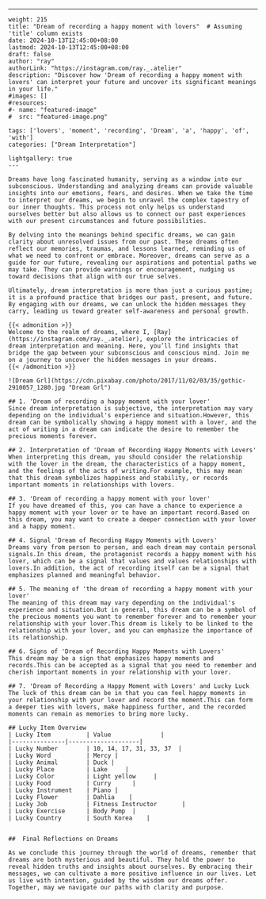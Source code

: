 ---
    weight: 215
    title: "Dream of recording a happy moment with lovers"  # Assuming 'title' column exists
    date: 2024-10-13T12:45:00+08:00
    lastmod: 2024-10-13T12:45:00+08:00
    draft: false
    author: "ray"
    authorLink: "https://instagram.com/ray._.atelier"
    description: "Discover how 'Dream of recording a happy moment with lovers' can interpret your future and uncover its significant meanings in your life."
    #images: []
    #resources:
    #- name: "featured-image"
    #  src: "featured-image.png"
    
    tags: ['lovers', 'moment', 'recording', 'Dream', 'a', 'happy', 'of', 'with']
    categories: ["Dream Interpretation"]
    
    lightgallery: true
    ---
    
    Dreams have long fascinated humanity, serving as a window into our subconscious. Understanding and analyzing dreams can provide valuable insights into our emotions, fears, and desires. When we take the time to interpret our dreams, we begin to unravel the complex tapestry of our inner thoughts. This process not only helps us understand ourselves better but also allows us to connect our past experiences with our present circumstances and future possibilities.
    
    By delving into the meanings behind specific dreams, we can gain clarity about unresolved issues from our past. These dreams often reflect our memories, traumas, and lessons learned, reminding us of what we need to confront or embrace. Moreover, dreams can serve as a guide for our future, revealing our aspirations and potential paths we may take. They can provide warnings or encouragement, nudging us toward decisions that align with our true selves.
    
    Ultimately, dream interpretation is more than just a curious pastime; it is a profound practice that bridges our past, present, and future. By engaging with our dreams, we can unlock the hidden messages they carry, leading us toward greater self-awareness and personal growth.
    
    {{< admonition >}}
    Welcome to the realm of dreams, where I, [Ray](https://instagram.com/ray._.atelier), explore the intricacies of dream interpretation and meaning. Here, you’ll find insights that bridge the gap between your subconscious and conscious mind. Join me on a journey to uncover the hidden messages in your dreams.
    {{< /admonition >}}
    
    ![Dream Grl](https://cdn.pixabay.com/photo/2017/11/02/03/35/gothic-2910057_1280.jpg "Dream Grl")
    
    ## 1. 'Dream of recording a happy moment with your lover'
    Since dream interpretation is subjective, the interpretation may vary depending on the individual's experience and situation.However, this dream can be symbolically showing a happy moment with a lover, and the act of writing in a dream can indicate the desire to remember the precious moments forever.
    
    ## 2. Interpretation of 'Dream of Recording Happy Moments with Lovers'
    When interpreting this dream, you should consider the relationship with the lover in the dream, the characteristics of a happy moment, and the feelings of the acts of writing.For example, this may mean that this dream symbolizes happiness and stability, or records important moments in relationships with lovers.
    
    ## 3. 'Dream of recording a happy moment with your lover'
    If you have dreamed of this, you can have a chance to experience a happy moment with your lover or to have an important record.Based on this dream, you may want to create a deeper connection with your lover and a happy moment.
    
    ## 4. Signal 'Dream of Recording Happy Moments with Lovers'
    Dreams vary from person to person, and each dream may contain personal signals.In this dream, the protagonist records a happy moment with his lover, which can be a signal that values and values relationships with lovers.In addition, the act of recording itself can be a signal that emphasizes planned and meaningful behavior.
    
    ## 5. The meaning of 'the dream of recording a happy moment with your lover'
    The meaning of this dream may vary depending on the individual's experience and situation.But in general, this dream can be a symbol of the precious moments you want to remember forever and to remember your relationship with your lover.This dream is likely to be linked to the relationship with your lover, and you can emphasize the importance of its relationship.
    
    ## 6. Signs of 'Dream of Recording Happy Moments with Lovers'
    This dream may be a sign that emphasizes happy moments and records.This can be accepted as a signal that you need to remember and cherish important moments in your relationship with your lover.
    
    ## 7. 'Dream of Recording a Happy Moment with Lovers' and Lucky Luck
    The luck of this dream can be in that you can feel happy moments in your relationship with your lover and record the moment.This can form a deeper ties with lovers, make happiness further, and the recorded moments can remain as memories to bring more lucky.
    
    ## Lucky Item Overview
    | Lucky Item          | Value              |
    |---------------|--------------------|
    | Lucky Number        | 10, 14, 17, 31, 33, 37  |
    | Lucky Word          | Mercy |
    | Lucky Animal        | Duck |
    | Lucky Place         | Lake     |
    | Lucky Color         | Light yellow     |
    | Lucky Food          | Curry      |
    | Lucky Instrument    | Piano |
    | Lucky Flower        | Dahlia    |
    | Lucky Job           | Fitness Instructor       |
    | Lucky Exercise      | Body Pump  |
    | Lucky Country       | South Korea    |
    
    
    ##  Final Reflections on Dreams
    
    As we conclude this journey through the world of dreams, remember that dreams are both mysterious and beautiful. They hold the power to reveal hidden truths and insights about ourselves. By embracing their messages, we can cultivate a more positive influence in our lives. Let us live with intention, guided by the wisdom our dreams offer. Together, may we navigate our paths with clarity and purpose.
    
